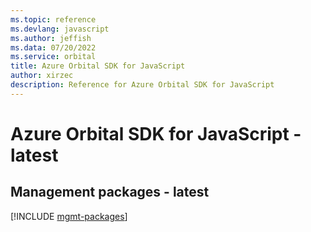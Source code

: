 ```yaml
---
ms.topic: reference
ms.devlang: javascript
ms.author: jeffish
ms.data: 07/20/2022
ms.service: orbital
title: Azure Orbital SDK for JavaScript
author: xirzec
description: Reference for Azure Orbital SDK for JavaScript
---
```

# Azure Orbital SDK for JavaScript - latest

## Management packages - latest
[!INCLUDE [mgmt-packages](orbital-mgmt-index.md)]
